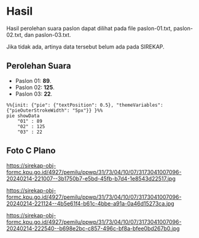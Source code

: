 # Hasil

Hasil perolehan suara paslon dapat dilihat pada file paslon-01.txt, paslon-02.txt, dan paslon-03.txt.

Jika tidak ada, artinya data tersebut belum ada pada SIREKAP.

## Perolehan Suara

 * Paslon 01: **89**.
 * Paslon 02: **125**.
 * Paslon 03: **22**.

```mermaid
%%{init: {"pie": {"textPosition": 0.5}, "themeVariables": {"pieOuterStrokeWidth": "5px"}} }%%
pie showData
    "01" : 89
    "02" : 125
    "03" : 22
```
## Foto C Plano

https://sirekap-obj-formc.kpu.go.id/4927/pemilu/ppwp/31/73/04/10/07/3173041007096-20240214-221007--3b1750b7-e5bd-45fb-b7d4-1e8543d22517.jpg

https://sirekap-obj-formc.kpu.go.id/4927/pemilu/ppwp/31/73/04/10/07/3173041007096-20240214-221124--4b5e61f4-b61c-4bbe-a91a-0a46d15273ca.jpg

https://sirekap-obj-formc.kpu.go.id/4927/pemilu/ppwp/31/73/04/10/07/3173041007096-20240214-222540--b698e2bc-c857-496c-bf8a-bfee0bd267b0.jpg

